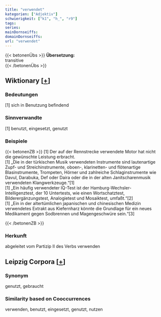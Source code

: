 ```yaml
---
title: "verwendet"
kategorien: ["Adjektiv"]
schwierigkeit: ["k1", "h_", "r9"]
tags:
series:
mainDornseiffs:
domainDornseiffs:
url: "verwendet"
---
```


{{< betonenÜbs >}}
**Übersetzung:**  
transitive  
{{< /betonenÜbs >}}

## Wiktionary [[+](https://de.wiktionary.org/wiki/verwendet)]

### Bedeutungen
[1] sich in Benutzung befindend  

### Sinnverwandte
[1] benutzt, eingesetzt, genutzt  

### Beispiele
{{< betonenZB >}}
[1] Der auf der Rennstrecke verwendete Motor hat nicht die gewünschte Leistung erbracht.  
[1] „Die in der türkischen Musik verwendeten Instrumente sind lautenartige Zupf- und Streichinstrumente, oboen-, klarinetten- und flötenartige Blasinstrumente, Trompeten, Hörner und zahlreiche Schlaginstrumente wie Davul, Darabuka, Def oder Daira oder die in der alten Janitscharenmusik verwendeten Klangwerkzeuge.“[1]  
[1] „Ein häufig verwendeter IQ-Test ist der Hamburg-Wechsler-Intelligenztest, der 10 Untertests, wie einen Wortschatztest, Bilderergänzungstest, Analogietest und Mosaiktest, umfaßt.“[2]  
[1] „Ein in der altertümlichen japanischen und chinesischen Medizin verwendetes Extrakt aus Kiefernharz könnte die Grundlage für ein neues Medikament gegen Sodbrennen und Magengeschwüre sein.“[3]  

{{< /betonenZB >}}
### Herkunft
abgeleitet vom Partizip II des Verbs verwenden  


## Leipzig Corpora [[+](https://corpora.uni-leipzig.de/en/res?word=verwendet&corpusId=deu_newscrawl-public_2018)]


### Synonym
genutzt, gebraucht


### Similarity based on Cooccurrences
verwenden, benutzt, eingesetzt, genutzt, nutzen

